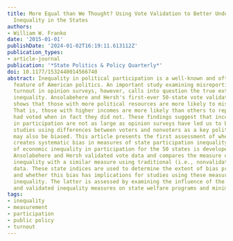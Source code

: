 ```yaml
---
title: More Equal than We Thought? Using Vote Validation to Better Understand Participation
  Inequality in the States
authors:
- William W. Franko
date: '2015-01-01'
publishDate: '2024-01-02T16:19:11.613112Z'
publication_types:
- article-journal
publication: '*State Politics & Policy Quarterly*'
doi: 10.1177/1532440014566740
abstract: Inequality in political participation is a well-known and often studied
  feature of American politics. An important study examining misreporting of voter
  turnout in opinion surveys, however, calls into question the true extent of participation
  inequality. Ansolabehere and Hersh's first-ever 50-state vote validation project
  shows that those with more political resources are more likely to misreport turnout.
  That is, those with higher incomes are more likely than others to report that they
  had voted when in fact they did not. These findings suggest that income disparities
  in participation are not as large as opinion surveys have led us to believe. Moreover,
  studies using differences between voters and nonvoters as a key political indicator
  may also be biased. This article presents the first assessment of whether vote misreporting
  creates systematic bias in measures of state participation inequality. An index
  of economic inequality in participation for the 50 states is developed using the
  Ansolabehere and Hersh validated vote data and compares the measure of political
  inequality with a similar measure using traditional (i.e., nonvalidated) survey
  data. These state indices are used to determine the extent of bias produced by misreporting
  and whether this bias has implications for studies using these measures of participation
  inequality. The latter is assessed by examining the influence of the self-reported
  and validated inequality measures on state welfare programs and minimum wage policy.
tags:
- inequality
- measurement
- participation
- public policy
- turnout
---
```

